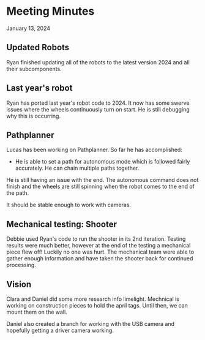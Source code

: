 # Meeting Minutes
January 13, 2024

## Updated Robots
Ryan finished updating all of the robots to the latest version 2024 and all their subcomponents.

## Last year's robot
Ryan has ported last year's robot code to 2024. It now has some swerve issues where the wheels continuously turn on start. He is still debugging why this is occurring.

## Pathplanner
Lucas has been working on Pathplanner. So far he has accomplished:
* He is able to set a path for autonomous mode which is followed fairly accurately. He can chain multiple paths together.

He is still having an issue with the end. The autonomous command does not finish and the wheels are still spinning when the robot comes to the end of the path.

It should be stable enough to work with cameras.

## Mechanical testing: Shooter
Debbie used Ryan's code to run the shooter in its 2nd iteration. Testing results were much better, however at the end of the testing a mechanical piece flew off! Luckily no one was hurt. The mechanical team were able to gather enough information and have taken the shooter back for continued processing.

## Vision
Clara and Daniel did some more research info limelight. Mechnical is working on construction pieces to hold the april tags. Until then, we can mount them on the wall.

Daniel also created a branch for working with the USB camera and hopefully getting a driver camera working.